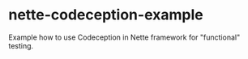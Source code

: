 # nette-codeception-example
Example how to use Codeception in Nette framework for "functional" testing.
